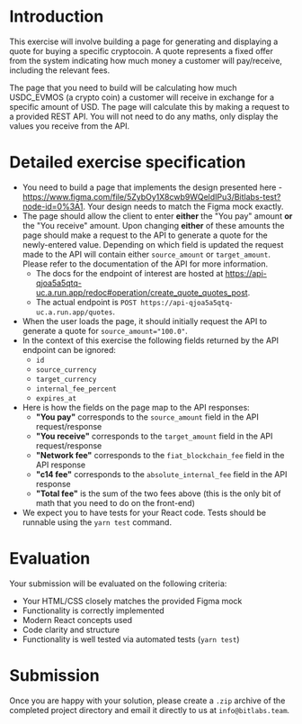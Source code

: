 # Introduction
This exercise will involve building a page for generating and displaying a quote for buying a specific cryptocoin.
A quote represents a fixed offer from the system indicating how much money a
customer will pay/receive, including the relevant fees.

The page that you need to build will be calculating how much USDC_EVMOS (a crypto coin) a customer will receive
in exchange for a specific amount of USD. The page will calculate this by making a request to a provided REST API.
You will not need to do any maths, only display the values you receive from the API.

# Detailed exercise specification
- You need to build a page that implements the design presented here -
  https://www.figma.com/file/5ZybOy1X8cwb9WQeldIPu3/Bitlabs-test?node-id=0%3A1.
  Your design needs to match the Figma mock exactly.
- The page should allow the client to enter **either** the "You pay" amount **or** the "You receive" amount.
  Upon changing **either** of these amounts the page should make a request to the API to generate a quote for
  the newly-entered value. Depending on which field is updated the request made to the API will contain either
  `source_amount` or `target_amount`. Please refer to the documentation of the API for more information.
  - The docs for the endpoint of interest are hosted at
https://api-qjoa5a5qtq-uc.a.run.app/redoc#operation/create_quote_quotes_post.
  - The actual endpoint is
`POST https://api-qjoa5a5qtq-uc.a.run.app/quotes`.
- When the user loads the page, it should initially request the API to generate a quote for `source_amount="100.0"`.
- In the context of this exercise the following fields returned by the API endpoint can be ignored:
  - `id`
  - `source_currency`
  - `target_currency`
  - `internal_fee_percent`
  - `expires_at`
- Here is how the fields on the page map to the API responses:
  - **"You pay"** corresponds to the `source_amount` field in the API request/response
  - **"You receive"** corresponds to the `target_amount` field in the API request/response
  - **"Network fee"** corresponds to the `fiat_blockchain_fee` field in the API response
  - **"c14 fee"** corresponds to the `absolute_internal_fee` field in the API response
  - **"Total fee"** is the sum of the two fees above (this is the only bit of math that you need to do on the front-end)
- We expect you to have tests for your React code. Tests should be runnable using the `yarn test` command.

# Evaluation

Your submission will be evaluated on the following criteria:

- Your HTML/CSS closely matches the provided Figma mock
- Functionality is correctly implemented
- Modern React concepts used
- Code clarity and structure
- Functionality is well tested via automated tests (`yarn test`)

# Submission

Once you are happy with your solution, please create a `.zip` archive of the completed
project directory and email it directly to us at `info@bitlabs.team`.
